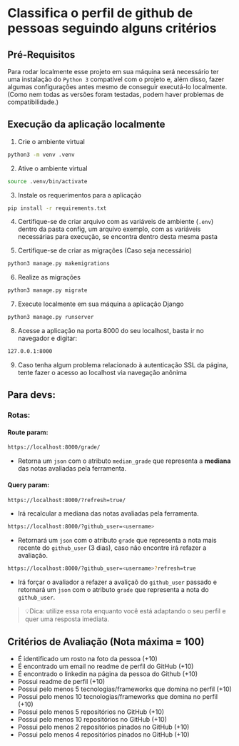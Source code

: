 # Classifica o perfil de github de pessoas seguindo alguns critérios

## Pré-Requisitos

Para rodar localmente esse projeto em sua máquina será necessário ter uma instalação do `Python 3` compatível com o projeto e, além disso, fazer algumas configurações antes mesmo de conseguir executá-lo localmente. (Como nem todas as versões foram testadas, podem haver problemas de compatibilidade.)


## Execução da aplicação localmente


1. Crie o ambiente virtual

```bash
python3 -m venv .venv
```

2. Ative o ambiente virtual

```bash
source .venv/bin/activate
```

3. Instale os requerimentos para a aplicação

```bash
pip install -r requirements.txt
```

4. Certifique-se de criar arquivo com as variáveis de ambiente (`.env`) dentro da pasta config, um arquivo exemplo, com as variáveis necessárias para execução, se encontra dentro desta mesma pasta

5. Certifique-se de criar as migrações (Caso seja necessário)

```bash
python3 manage.py makemigrations
```

6. Realize as migrações 

```bash
python3 manage.py migrate
```

7. Execute localmente em sua máquina a aplicação Django
```bash
python3 manage.py runserver
```

8. Acesse a aplicação na porta 8000 do seu localhost, basta ir no navegador e digitar:
```bash
127.0.0.1:8000
```

9. Caso tenha algum problema relacionado à autenticação SSL da página, tente fazer o acesso ao localhost via navegação anônima


## Para devs:

### Rotas:

#### Route param:
```bash
https://localhost:8000/grade/
```
- Retorna um `json` com o atributo `median_grade` que representa a **mediana** das notas avaliadas pela ferramenta.

#### Query param:
```bash
https://localhost:8000/?refresh=true/
```
- Irá recalcular a mediana das notas avaliadas pela ferramenta.

```bash
https://localhost:8000/?github_user=<username>
```
- Retornará um `json` com o atributo `grade` que representa a nota mais recente do `github_user` (3 dias), caso não encontre irá refazer a avaliação.

```bash
https://localhost:8000/?github_user=<username>?refresh=true
```
- Irá forçar o avaliador a refazer a avaliçaõ do `github_user` passado e retornará um `json` com o atributo `grade` que representa a nota do `github_user`.

> 💡Dica: utilize essa rota enquanto você está adaptando o seu perfil e quer uma resposta imediata.
  
## Critérios de Avaliação (Nota máxima = 100)

- É identificado um rosto na foto da pessoa (+10)
- É encontrado um email no readme de perfil do GitHub (+10)
- É encontrado o linkedin na página da pessoa do Github (+10)
- Possui readme de perfil (+10)
- Possui pelo menos 5 tecnologias/frameworks que domina no perfil (+10)
- Possui pelo menos 10 tecnologias/frameworks que domina no perfil (+10)
- Possui pelo menos 5 repositórios no GitHub (+10)
- Possui pelo menos 10 repositórios no GitHub (+10)
- Possui pelo menos 2 repositórios pinados no GitHub (+10)
- Possui pelo menos 4 repositórios pinados no GitHub (+10)
